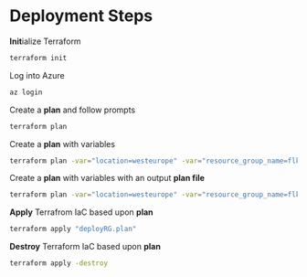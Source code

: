 # Deployment Steps

**Init**ialize Terraform

```bash
terraform init
```

Log into Azure

```bash
az login
```

Create a **plan** and follow prompts

```bash
terraform plan
```

Create a **plan** with variables

```bash
terraform plan -var="location=westeurope" -var="resource_group_name=flkelly-terraform-westeurope"
```

Create a **plan** with variables with an output **plan file**

```bash
terraform plan -var="location=westeurope" -var="resource_group_name=flkelly-terraform-westeurope" -out deployRG.plan
```

**Apply** Terrafrom IaC based upon **plan**

```bash
terraform apply "deployRG.plan"
```

**Destroy** Terraform IaC based upon **plan**

```bash
terraform apply -destroy
```
